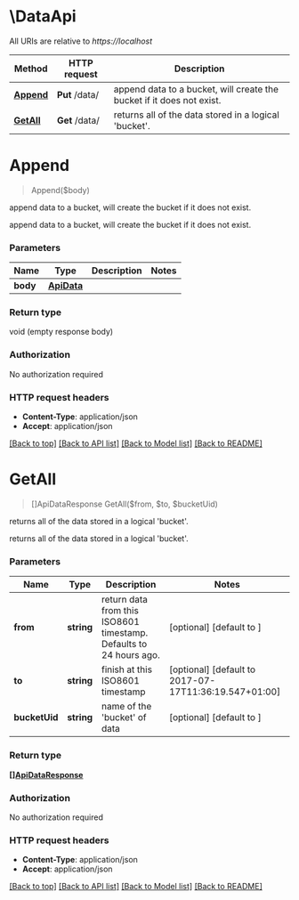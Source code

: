 # \DataApi

All URIs are relative to *https://localhost*

Method | HTTP request | Description
------------- | ------------- | -------------
[**Append**](DataApi.md#Append) | **Put** /data/ | append data to a bucket, will create the bucket if it does not exist.
[**GetAll**](DataApi.md#GetAll) | **Get** /data/ | returns all of the data stored in a logical &#39;bucket&#39;.


# **Append**
> Append($body)

append data to a bucket, will create the bucket if it does not exist.

append data to a bucket, will create the bucket if it does not exist.


### Parameters

Name | Type | Description  | Notes
------------- | ------------- | ------------- | -------------
 **body** | [**ApiData**](ApiData.md)|  | 

### Return type

void (empty response body)

### Authorization

No authorization required

### HTTP request headers

 - **Content-Type**: application/json
 - **Accept**: application/json

[[Back to top]](#) [[Back to API list]](../README.md#documentation-for-api-endpoints) [[Back to Model list]](../README.md#documentation-for-models) [[Back to README]](../README.md)

# **GetAll**
> []ApiDataResponse GetAll($from, $to, $bucketUid)

returns all of the data stored in a logical 'bucket'.

returns all of the data stored in a logical 'bucket'.


### Parameters

Name | Type | Description  | Notes
------------- | ------------- | ------------- | -------------
 **from** | **string**| return data from this ISO8601 timestamp. Defaults to 24 hours ago. | [optional] [default to ]
 **to** | **string**| finish at this ISO8601 timestamp  | [optional] [default to 2017-07-17T11:36:19.547+01:00]
 **bucketUid** | **string**| name of the &#39;bucket&#39; of data | [optional] [default to ]

### Return type

[**[]ApiDataResponse**](api.DataResponse.md)

### Authorization

No authorization required

### HTTP request headers

 - **Content-Type**: application/json
 - **Accept**: application/json

[[Back to top]](#) [[Back to API list]](../README.md#documentation-for-api-endpoints) [[Back to Model list]](../README.md#documentation-for-models) [[Back to README]](../README.md)

